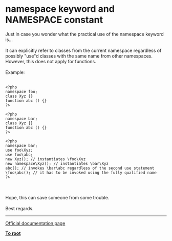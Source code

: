 # namespace keyword and __NAMESPACE__ constant



Just in case you wonder what the practical use of the namespace keyword is...<br><br>It can explicitly refer to classes from the current namespace regardless of possibly "use"d classes with the same name from other namespaces. However, this does not apply for functions.<br><br>Example:<br><br>

```
<?php
namespace foo;
class Xyz {}
function abc () {}
?>
```




```
<?php
namespace bar;
class Xyz {}
function abc () {}
?>
```




```
<?php
namespace bar;
use foo\Xyz;
use foo\abc;
new Xyz(); // instantiates \foo\Xyz
new namespace\Xyz(); // instantiates \bar\Xyz
abc(); // invokes \bar\abc regardless of the second use statement
\foo\abc(); // it has to be invoked using the fully qualified name
?>
```
<br><br>Hope, this can save someone from some trouble.<br><br>Best regards.  

---

[Official documentation page](https://www.php.net/manual/en/language.namespaces.nsconstants.php)

**[To root](/README.md)**